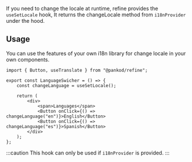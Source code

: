 If you need to change the locale at runtime, refine provides the `useSetLocale` hook, It returns the changeLocale method from `i18nProvider` under the hood.

## Usage

You can use the features of your own i18n library for change locale in your own components.

```tsx
import { Button, useTranslate } from "@pankod/refine";

export const LanguageSwicher = () => {
    const changeLanguage = useSetLocale();

    return (
        <div>
            <span>Languages</span>
            <Button onClick={() => changeLanguage("en")}>English</Button>
            <Button onClick={() => changeLanguage("es")}>Spanish</Button>
        </div>
    );
};
```

:::caution
This hook can only be used if `i18nProvider` is provided.
:::
